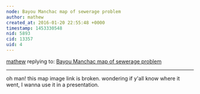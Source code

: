 ```yaml
---
node: Bayou Manchac map of sewerage problem
author: mathew
created_at: 2016-01-20 22:55:48 +0000
timestamp: 1453330548
nid: 5893
cid: 13357
uid: 4
---
```




[mathew](../profile/mathew) replying to: [Bayou Manchac map of sewerage problem](../notes/eustatic/2-5-2013/bayou-manchac-map-sewerage-problem)

----
oh man! this map image link is broken.  wondering if y'all know where it went, I wanna use it in a presentation.